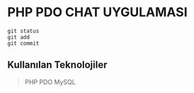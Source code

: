 # PHP PDO CHAT UYGULAMASI
```
git status
git add
git commit
```

## Kullanılan Teknolojiler
> PHP PDO
> MySQL


